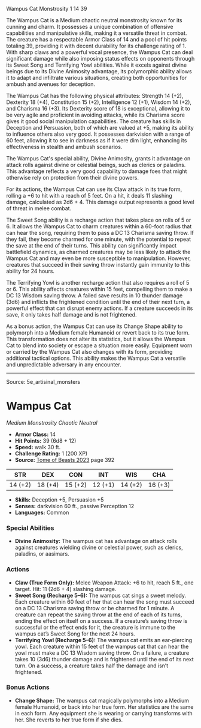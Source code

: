 <MonsterName/>Wampus Cat</MonsterName>
<CreatureType/>Monstrosity</CreatureType>
<CR/>1</CR>
<AC/>14</AC>
<HP/>39</HP>
<summary>The Wampus Cat is a Medium chaotic neutral monstrosity known for its cunning and charm. It possesses a unique combination of offensive capabilities and manipulative skills, making it a versatile threat in combat. The creature has a respectable Armor Class of 14 and a pool of hit points totaling 39, providing it with decent durability for its challenge rating of 1. With sharp claws and a powerful vocal presence, the Wampus Cat can deal significant damage while also imposing status effects on opponents through its Sweet Song and Terrifying Yowl abilities. While it excels against divine beings due to its Divine Animosity advantage, its polymorphic ability allows it to adapt and infiltrate various situations, creating both opportunities for ambush and avenues for deception. </summary>

<detail>

The Wampus Cat has the following physical attributes: Strength 14 (+2), Dexterity 18 (+4), Constitution 15 (+2), Intelligence 12 (+1), Wisdom 14 (+2), and Charisma 16 (+3). Its Dexterity score of 18 is exceptional, allowing it to be very agile and proficient in avoiding attacks, while its Charisma score gives it good social manipulation capabilities. The creature has skills in Deception and Persuasion, both of which are valued at +5, making its ability to influence others also very good. It possesses darkvision with a range of 60 feet, allowing it to see in darkness as if it were dim light, enhancing its effectiveness in stealth and ambush scenarios. 

The Wampus Cat's special ability, Divine Animosity, grants it advantage on attack rolls against divine or celestial beings, such as clerics or paladins. This advantage reflects a very good capability to damage foes that might otherwise rely on protection from their divine powers. 

For its actions, the Wampus Cat can use its Claw attack in its true form, rolling a +6 to hit with a reach of 5 feet. On a hit, it deals 11 slashing damage, calculated as 2d6 + 4. This damage output represents a good level of threat in melee combat. 

The Sweet Song ability is a recharge action that takes place on rolls of 5 or 6. It allows the Wampus Cat to charm creatures within a 60-foot radius that can hear the song, requiring them to pass a DC 13 Charisma saving throw. If they fail, they become charmed for one minute, with the potential to repeat the save at the end of their turns. This ability can significantly impact battlefield dynamics, as charmed creatures may be less likely to attack the Wampus Cat and may even be more susceptible to manipulation. However, creatures that succeed in their saving throw instantly gain immunity to this ability for 24 hours. 

The Terrifying Yowl is another recharge action that also requires a roll of 5 or 6. This ability affects creatures within 15 feet, compelling them to make a DC 13 Wisdom saving throw. A failed save results in 10 thunder damage (3d6) and inflicts the frightened condition until the end of their next turn, a powerful effect that can disrupt enemy actions. If a creature succeeds in its save, it only takes half damage and is not frightened. 

As a bonus action, the Wampus Cat can use its Change Shape ability to polymorph into a Medium female Humanoid or revert back to its true form. This transformation does not alter its statistics, but it allows the Wampus Cat to blend into society or escape a situation more easily. Equipment worn or carried by the Wampus Cat also changes with its form, providing additional tactical options. This ability makes the Wampus Cat a versatile and unpredictable adversary in any encounter.</detail>



---

Source: 5e_artisinal_monsters

# Wampus Cat

*Medium* *Monstrosity* *Chaotic Neutral*

- **Armor Class:** 14
- **Hit Points:** 39 (6d8 + 12)
- **Speed:** walk 30 ft.
- **Challenge Rating:** 1 (200 XP)
- **Source:** [Tome of Beasts 2023](https://koboldpress.com/kpstore/product/tome-of-beasts-1-2023-edition/) page 392

| STR | DEX | CON | INT | WIS | CHA |
| --- | --- | --- | --- | --- | --- |
| 14 (+2) | 18 (+4) | 15 (+2) | 12 (+1) | 14 (+2) | 16 (+3) |

- **Skills:** Deception +5, Persuasion +5
- **Senses:** darkvision 60 ft., passive Perception 12
- **Languages:** Common

### Special Abilities

- **Divine Animosity:** The wampus cat has advantage on attack rolls against creatures wielding divine or celestial power, such as clerics, paladins, or aasimars.

### Actions

- **Claw (True Form Only):** Melee Weapon Attack: +6 to hit, reach 5 ft., one target. Hit: 11 (2d6 + 4) slashing damage.
- **Sweet Song (Recharge 5–6):** The wampus cat sings a sweet melody. Each creature within 60 feet of her that can hear the song must succeed on a DC 13 Charisma saving throw or be charmed for 1 minute. A creature can repeat the saving throw at the end of each of its turns, ending the effect on itself on a success. If a creature’s saving throw is successful or the effect ends for it, the creature is immune to the wampus cat’s Sweet Song for the next 24 hours.
- **Terrifying Yowl (Recharge 5–6):** The wampus cat emits an ear-piercing yowl. Each creature within 15 feet of the wampus cat that can hear the yowl must make a DC 13 Wisdom saving throw. On a failure, a creature takes 10 (3d6) thunder damage and is frightened until the end of its next turn. On a success, a creature takes half the damage and isn’t frightened.

### Bonus Actions

- **Change Shape:** The wampus cat magically polymorphs into a Medium female Humanoid, or back into her true form. Her statistics are the same in each form. Any equipment she is wearing or carrying transforms with her. She reverts to her true form if she dies.


